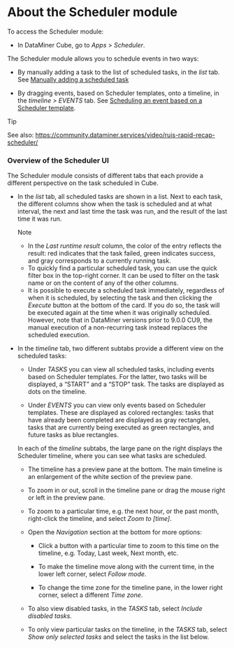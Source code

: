 # About the Scheduler module

To access the Scheduler module:

- In DataMiner Cube, go to *Apps* > *Scheduler*.

The Scheduler module allows you to schedule events in two ways:

- By manually adding a task to the list of scheduled tasks, in the *list* tab. See [Manually adding a scheduled task](Manually_adding_a_scheduled_task.md)

- By dragging events, based on Scheduler templates, onto a timeline, in the *timeline \> EVENTS* tab. See [Scheduling an event based on a Scheduler template](Scheduling_an_event_based_on_a_Scheduler_template.md).

> [!TIP]
> See also:
> <https://community.dataminer.services/video/ruis-rapid-recap-scheduler/>

### Overview of the Scheduler UI

The Scheduler module consists of different tabs that each provide a different perspective on the task scheduled in Cube.

- In the *list* tab, all scheduled tasks are shown in a list. Next to each task, the different columns show when the task is scheduled and at what interval, the next and last time the task was run, and the result of the last time it was run.

    > [!NOTE]
    > -  In the *Last runtime result* column, the color of the entry reflects the result: red indicates that the task failed, green indicates success, and gray corresponds to a currently running task.
    > -  To quickly find a particular scheduled task, you can use the quick filter box in the top-right corner. It can be used to filter on the task name or on the content of any of the other columns.
    > -  It is possible to execute a scheduled task immediately, regardless of when it is scheduled, by selecting the task and then clicking the *Execute* button at the bottom of the card. If you do so, the task will be executed again at the time when it was originally scheduled. However, note that in DataMiner versions prior to 9.0.0 CU9, the manual execution of a non-recurring task instead replaces the scheduled execution.

- In the *timeline* tab, two different subtabs provide a different view on the scheduled tasks:

    - Under *TASKS* you can view all scheduled tasks, including events based on Scheduler templates. For the latter, two tasks will be displayed, a “START” and a “STOP” task. The tasks are displayed as dots on the timeline.

    - Under *EVENTS* you can view only events based on Scheduler templates. These are displayed as colored rectangles: tasks that have already been completed are displayed as gray rectangles, tasks that are currently being executed as green rectangles, and future tasks as blue rectangles.

    In each of the *timeline* subtabs, the large pane on the right displays the Scheduler timeline, where you can see what tasks are scheduled.

    - The timeline has a preview pane at the bottom. The main timeline is an enlargement of the white section of the preview pane.

    - To zoom in or out, scroll in the timeline pane or drag the mouse right or left in the preview pane.

    - To zoom to a particular time, e.g. the next hour, or the past month, right-click the timeline, and select *Zoom to \[time\]*.

    - Open the *Navigation* section at the bottom for more options:

        - Click a button with a particular time to zoom to this time on the timeline, e.g. Today, Last week, Next month, etc.

        - To make the timeline move along with the current time, in the lower left corner, select *Follow mode*.

        - To change the time zone for the timeline pane, in the lower right corner, select a different *Time zone*.

    - To also view disabled tasks, in the *TASKS* tab, select *Include disabled tasks*.

    - To only view particular tasks on the timeline, in the *TASKS* tab, select *Show only selected tasks* and select the tasks in the list below.
